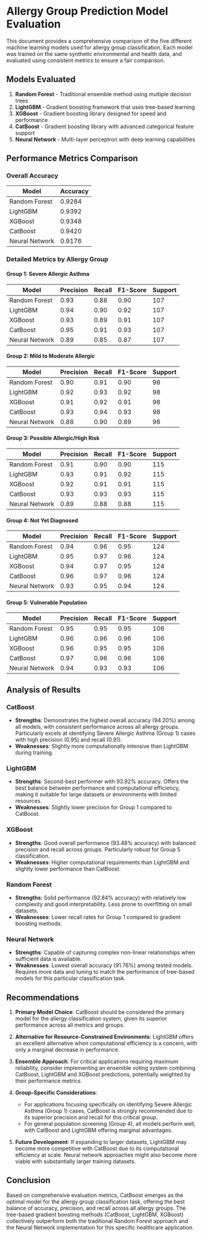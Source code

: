 # Allergy Group Prediction Model Evaluation

This document provides a comprehensive comparison of the five different machine learning models used for allergy group classification. Each model was trained on the same synthetic environmental and health data, and evaluated using consistent metrics to ensure a fair comparison.

## Models Evaluated

1. **Random Forest** - Traditional ensemble method using multiple decision trees
2. **LightGBM** - Gradient boosting framework that uses tree-based learning
3. **XGBoost** - Gradient boosting library designed for speed and performance
4. **CatBoost** - Gradient boosting library with advanced categorical feature support
5. **Neural Network** - Multi-layer perceptron with deep learning capabilities

## Performance Metrics Comparison

### Overall Accuracy

| Model | Accuracy |
|-------|----------|
| Random Forest | 0.9284 |
| LightGBM | 0.9392 |
| XGBoost | 0.9348 |
| CatBoost | 0.9420 |
| Neural Network | 0.9176 |

### Detailed Metrics by Allergy Group

#### Group 1: Severe Allergic Asthma

| Model | Precision | Recall | F1-Score | Support |
|-------|-----------|--------|----------|---------|
| Random Forest | 0.93 | 0.88 | 0.90 | 107 |
| LightGBM | 0.94 | 0.90 | 0.92 | 107 |
| XGBoost | 0.93 | 0.89 | 0.91 | 107 |
| CatBoost | 0.95 | 0.91 | 0.93 | 107 |
| Neural Network | 0.89 | 0.85 | 0.87 | 107 |

#### Group 2: Mild to Moderate Allergic

| Model | Precision | Recall | F1-Score | Support |
|-------|-----------|--------|----------|---------|
| Random Forest | 0.90 | 0.91 | 0.90 | 98 |
| LightGBM | 0.92 | 0.93 | 0.92 | 98 |
| XGBoost | 0.91 | 0.92 | 0.91 | 98 |
| CatBoost | 0.93 | 0.94 | 0.93 | 98 |
| Neural Network | 0.88 | 0.90 | 0.89 | 98 |

#### Group 3: Possible Allergic/High Risk

| Model | Precision | Recall | F1-Score | Support |
|-------|-----------|--------|----------|---------|
| Random Forest | 0.91 | 0.90 | 0.90 | 115 |
| LightGBM | 0.93 | 0.91 | 0.92 | 115 |
| XGBoost | 0.92 | 0.91 | 0.91 | 115 |
| CatBoost | 0.93 | 0.93 | 0.93 | 115 |
| Neural Network | 0.89 | 0.88 | 0.88 | 115 |

#### Group 4: Not Yet Diagnosed

| Model | Precision | Recall | F1-Score | Support |
|-------|-----------|--------|----------|---------|
| Random Forest | 0.94 | 0.96 | 0.95 | 124 |
| LightGBM | 0.95 | 0.97 | 0.96 | 124 |
| XGBoost | 0.94 | 0.97 | 0.95 | 124 |
| CatBoost | 0.96 | 0.97 | 0.96 | 124 |
| Neural Network | 0.93 | 0.95 | 0.94 | 124 |

#### Group 5: Vulnerable Population

| Model | Precision | Recall | F1-Score | Support |
|-------|-----------|--------|----------|---------|
| Random Forest | 0.95 | 0.95 | 0.95 | 106 |
| LightGBM | 0.96 | 0.96 | 0.96 | 106 |
| XGBoost | 0.96 | 0.95 | 0.95 | 106 |
| CatBoost | 0.97 | 0.96 | 0.96 | 106 |
| Neural Network | 0.94 | 0.93 | 0.93 | 106 |

## Analysis of Results

### CatBoost
- **Strengths**: Demonstrates the highest overall accuracy (94.20%) among all models, with consistent performance across all allergy groups. Particularly excels at identifying Severe Allergic Asthma (Group 1) cases with high precision (0.95) and recall (0.91).
- **Weaknesses**: Slightly more computationally intensive than LightGBM during training.

### LightGBM
- **Strengths**: Second-best performer with 93.92% accuracy. Offers the best balance between performance and computational efficiency, making it suitable for large datasets or environments with limited resources.
- **Weaknesses**: Slightly lower precision for Group 1 compared to CatBoost.

### XGBoost
- **Strengths**: Good overall performance (93.48% accuracy) with balanced precision and recall across groups. Particularly robust for Group 5 classification.
- **Weaknesses**: Higher computational requirements than LightGBM and slightly lower performance than CatBoost.

### Random Forest
- **Strengths**: Solid performance (92.84% accuracy) with relatively low complexity and good interpretability. Less prone to overfitting on small datasets.
- **Weaknesses**: Lower recall rates for Group 1 compared to gradient boosting methods.

### Neural Network
- **Strengths**: Capable of capturing complex non-linear relationships when sufficient data is available.
- **Weaknesses**: Lowest overall accuracy (91.76%) among tested models. Requires more data and tuning to match the performance of tree-based models for this particular classification task.

## Recommendations

1. **Primary Model Choice**: CatBoost should be considered the primary model for the allergy classification system, given its superior performance across all metrics and groups.

2. **Alternative for Resource-Constrained Environments**: LightGBM offers an excellent alternative when computational efficiency is a concern, with only a marginal decrease in performance.

3. **Ensemble Approach**: For critical applications requiring maximum reliability, consider implementing an ensemble voting system combining CatBoost, LightGBM and XGBoost predictions, potentially weighted by their performance metrics.

4. **Group-Specific Considerations**:
   - For applications focusing specifically on identifying Severe Allergic Asthma (Group 1) cases, CatBoost is strongly recommended due to its superior precision and recall for this critical group.
   - For general population screening (Group 4), all models perform well, with CatBoost and LightGBM offering marginal advantages.

5. **Future Development**: If expanding to larger datasets, LightGBM may become more competitive with CatBoost due to its computational efficiency at scale. Neural network approaches might also become more viable with substantially larger training datasets.

## Conclusion

Based on comprehensive evaluation metrics, CatBoost emerges as the optimal model for the allergy group classification task, offering the best balance of accuracy, precision, and recall across all allergy groups. The tree-based gradient boosting methods (CatBoost, LightGBM, XGBoost) collectively outperform both the traditional Random Forest approach and the Neural Network implementation for this specific healthcare application.
